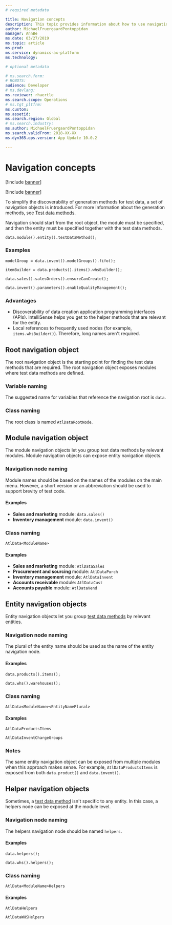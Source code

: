 ```yaml
---
# required metadata

title: Navigation concepts
description: This topic provides information about how to use navigation to simplify the discoverability of test data generation methods.
author: MichaelFruergaardPontoppidan
manager: AnnBe
ms.date: 03/27/2019
ms.topic: article
ms.prod: 
ms.service: dynamics-ax-platform
ms.technology: 

# optional metadata

# ms.search.form: 
# ROBOTS: 
audience: Developer
# ms.devlang: 
ms.reviewer: rhaertle
ms.search.scope: Operations
# ms.tgt_pltfrm: 
ms.custom: 
ms.assetid: 
ms.search.region: Global
# ms.search.industry: 
ms.author: MichaelFruergaardPontoppidan
ms.search.validFrom: 2018-XX-XX
ms.dyn365.ops.version: App Update 10.0.2

---
```


# Navigation concepts

[!include [banner](../includes/banner.md)]

[!include [banner](../includes/preview-banner.md)]

To simplify the discoverability of generation methods for test data, a set of navigation objects is introduced. For more information about the generation methods, see [Test data methods](test-data-methods.md).

Navigation should start from the root object, the module must be specified, and then the entity must be specified together with the test data methods.

```xpp
data.module().entity().testDataMethod();
```

### Examples

```xpp
modelGroup = data.invent().modelGroups().fifo();

itemBuilder = data.products().items().whsBuilder();

data.sales().salesOrders().ensureCanCreate();

data.invent().parameters().enableQualityManagement();
```

### Advantages

- Discoverability of data creation application programming interfaces (APIs). IntelliSense helps you get to the helper methods that are relevant for the entity.
- Local references to frequently used nodes (for example, `items.whsBuilder()`). Therefore, long names aren't required.

## Root navigation object

The root navigation object is the starting point for finding the test data methods that are required. The root navigation object exposes modules where test data methods are defined.

### Variable naming

The suggested name for variables that reference the navigation root is `data`.

### Class naming

The root class is named `AtlDataRootNode`.

## Module navigation object

The module navigation objects let you group test data methods by relevant modules. Module navigation objects can expose entity navigation objects.

### Navigation node naming

Module names should be based on the names of the modules on the main menu. However, a short version or an abbreviation should be used to support brevity of test code.

#### Examples

- **Sales and marketing** module: `data.sales()`
- **Inventory management** module: `data.invent()`

### Class naming

`AtlData<ModuleName>`

#### Examples

- **Sales and marketing** module: `AtlDataSales`
- **Procurement and sourcing** module: `AtlDataPurch`
- **Inventory management** module: `AtlDataInvent`
- **Accounts receivable** module: `AtlDataCust`
- **Accounts payable** module: `AtlDataVend`

## Entity navigation objects

Entity navigation objects let you group [test data methods](test-data-methods.md) by relevant entities.

### Navigation node naming

The plural of the entity name should be used as the name of the entity navigation node.

#### Examples

```xpp
data.products().items();

data.whs().warehouses();
```

### Class naming 

`AtlData<ModuleName><EntityNamePlural>`

#### Examples

```xpp
AtlDataProductsItems

AtlDataInventChargeGroups
```

### Notes

The same entity navigation object can be exposed from multiple modules when this approach makes sense. For example, `AtlDataProductsItems` is exposed from both `data.product()` and `data.invent()`.

## Helper navigation objects

Sometimes, a [test data method](test-data-methods.md) isn't specific to any entity. In this case, a helpers node can be exposed at the module level. 

### Navigation node naming

The helpers navigation node should be named `helpers`.

#### Examples

```xpp
data.helpers();

data.whs().helpers();
```

### Class naming

`AtlData<ModuleName>Helpers`

#### Examples

```xpp
AtlDataHelpers

AtlDataWHSHelpers
```
